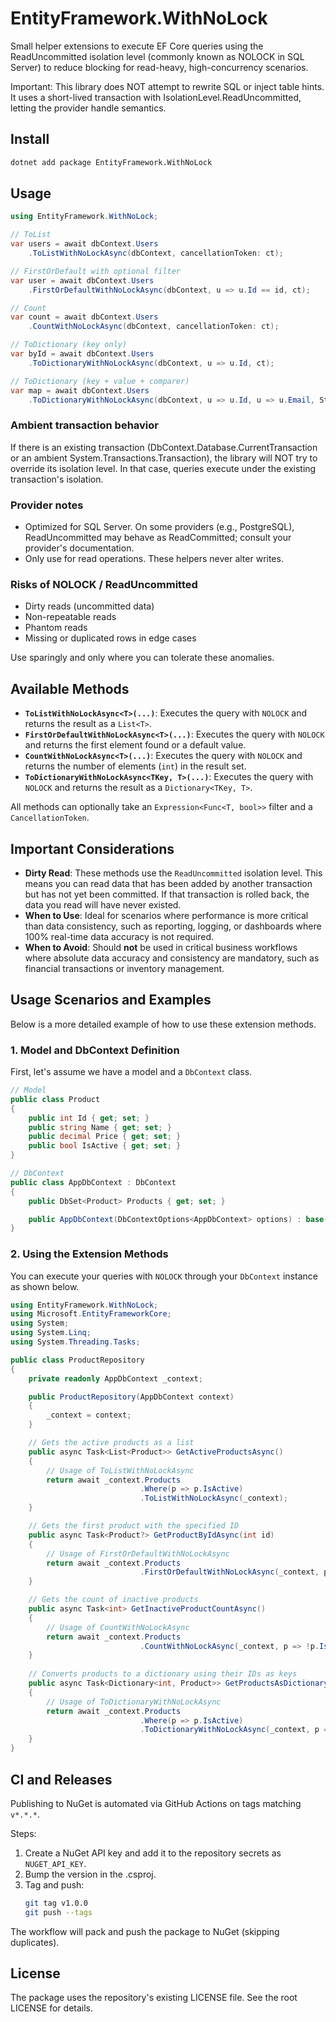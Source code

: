 # EntityFramework.WithNoLock

Small helper extensions to execute EF Core queries using the ReadUncommitted isolation level (commonly known as NOLOCK in SQL Server) to reduce blocking for read-heavy, high-concurrency scenarios.

Important: This library does NOT attempt to rewrite SQL or inject table hints. It uses a short-lived transaction with IsolationLevel.ReadUncommitted, letting the provider handle semantics.

## Install

```bash
dotnet add package EntityFramework.WithNoLock
```

## Usage

```csharp
using EntityFramework.WithNoLock;

// ToList
var users = await dbContext.Users
    .ToListWithNoLockAsync(dbContext, cancellationToken: ct);

// FirstOrDefault with optional filter
var user = await dbContext.Users
    .FirstOrDefaultWithNoLockAsync(dbContext, u => u.Id == id, ct);

// Count
var count = await dbContext.Users
    .CountWithNoLockAsync(dbContext, cancellationToken: ct);

// ToDictionary (key only)
var byId = await dbContext.Users
    .ToDictionaryWithNoLockAsync(dbContext, u => u.Id, ct);

// ToDictionary (key + value + comparer)
var map = await dbContext.Users
    .ToDictionaryWithNoLockAsync(dbContext, u => u.Id, u => u.Email, StringComparer.OrdinalIgnoreCase, ct);
```

### Ambient transaction behavior
If there is an existing transaction (DbContext.Database.CurrentTransaction or an ambient System.Transactions.Transaction), the library will NOT try to override its isolation level. In that case, queries execute under the existing transaction's isolation.

### Provider notes
- Optimized for SQL Server. On some providers (e.g., PostgreSQL), ReadUncommitted may behave as ReadCommitted; consult your provider's documentation.
- Only use for read operations. These helpers never alter writes.

### Risks of NOLOCK / ReadUncommitted
- Dirty reads (uncommitted data)
- Non-repeatable reads
- Phantom reads
- Missing or duplicated rows in edge cases

Use sparingly and only where you can tolerate these anomalies.

## Available Methods

- **`ToListWithNoLockAsync<T>(...)`**: Executes the query with `NOLOCK` and returns the result as a `List<T>`.
- **`FirstOrDefaultWithNoLockAsync<T>(...)`**: Executes the query with `NOLOCK` and returns the first element found or a default value.
- **`CountWithNoLockAsync<T>(...)`**: Executes the query with `NOLOCK` and returns the number of elements (`int`) in the result set.
- **`ToDictionaryWithNoLockAsync<TKey, T>(...)`**: Executes the query with `NOLOCK` and returns the result as a `Dictionary<TKey, T>`.

All methods can optionally take an `Expression<Func<T, bool>>` filter and a `CancellationToken`.

## Important Considerations

- **Dirty Read**: These methods use the `ReadUncommitted` isolation level. This means you can read data that has been added by another transaction but has not yet been committed. If that transaction is rolled back, the data you read will have never existed.
- **When to Use**: Ideal for scenarios where performance is more critical than data consistency, such as reporting, logging, or dashboards where 100% real-time data accuracy is not required.
- **When to Avoid**: Should **not** be used in critical business workflows where absolute data accuracy and consistency are mandatory, such as financial transactions or inventory management.

## Usage Scenarios and Examples

Below is a more detailed example of how to use these extension methods.

### 1. Model and DbContext Definition

First, let's assume we have a model and a `DbContext` class.

```csharp
// Model
public class Product
{
    public int Id { get; set; }
    public string Name { get; set; }
    public decimal Price { get; set; }
    public bool IsActive { get; set; }
}

// DbContext
public class AppDbContext : DbContext
{
    public DbSet<Product> Products { get; set; }

    public AppDbContext(DbContextOptions<AppDbContext> options) : base(options) { }
}
```

### 2. Using the Extension Methods

You can execute your queries with `NOLOCK` through your `DbContext` instance as shown below.

```csharp
using EntityFramework.WithNoLock;
using Microsoft.EntityFrameworkCore;
using System;
using System.Linq;
using System.Threading.Tasks;

public class ProductRepository
{
    private readonly AppDbContext _context;

    public ProductRepository(AppDbContext context)
    {
        _context = context;
    }

    // Gets the active products as a list
    public async Task<List<Product>> GetActiveProductsAsync()
    {
        // Usage of ToListWithNoLockAsync
        return await _context.Products
                             .Where(p => p.IsActive)
                             .ToListWithNoLockAsync(_context);
    }

    // Gets the first product with the specified ID
    public async Task<Product?> GetProductByIdAsync(int id)
    {
        // Usage of FirstOrDefaultWithNoLockAsync
        return await _context.Products
                             .FirstOrDefaultWithNoLockAsync(_context, p => p.Id == id);
    }

    // Gets the count of inactive products
    public async Task<int> GetInactiveProductCountAsync()
    {
        // Usage of CountWithNoLockAsync
        return await _context.Products
                             .CountWithNoLockAsync(_context, p => !p.IsActive);
    }
    
    // Converts products to a dictionary using their IDs as keys
    public async Task<Dictionary<int, Product>> GetProductsAsDictionaryAsync()
    {
        // Usage of ToDictionaryWithNoLockAsync
        return await _context.Products
                             .Where(p => p.IsActive)
                             .ToDictionaryWithNoLockAsync(_context, p => p.Id);
    }
}
```

## CI and Releases
Publishing to NuGet is automated via GitHub Actions on tags matching `v*.*.*`.

Steps:
1. Create a NuGet API key and add it to the repository secrets as `NUGET_API_KEY`.
2. Bump the version in the .csproj.
3. Tag and push:
   ```bash
   git tag v1.0.0
   git push --tags
   ```
The workflow will pack and push the package to NuGet (skipping duplicates).

## License
The package uses the repository's existing LICENSE file. See the root LICENSE for details.
